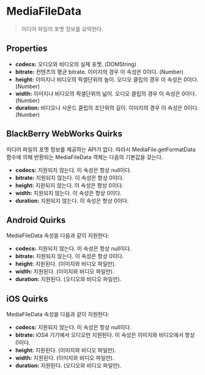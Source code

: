 MediaFileData
=============

> 미디어 파일의 포멧 정보를 요약한다.

Properties
----------

- __codecs:__ 오디오와 비디오의 실제 포멧. (DOMString)
- __bitrate:__ 컨텐츠의 평균 bitrate. 이미지의 경우 이 속성은 0이다. (Number)
- __height:__ 이미지나 비디오의 픽셀단위의 높이. 오디오 클립의 경우 이 속성은 0이다. (Number)
- __width:__ 이미지나 비디오의 픽셀단위의 넓이. 오디오 클립의 경우 이 속성은 0이다. (Number)
- __duration:__ 비디오나 사운드 클립의 초단위의 길이. 이미지의 경우 이 속성은 0이다. (Number)

BlackBerry WebWorks Quirks
--------------------------
미디어 파일의 포멧 정보를 제공하는 API가 없다. 따라서 MediaFile.getFormatData 함수에 의해 반환되는 MediaFileData 객체는 다음의 기본값을 갖는다.

- __codecs:__ 지원되지 않는다. 이 속성은 항상 null이다.
- __bitrate:__ 지원되지 않는다. 이 속성은 항상 0이다.
- __height:__ 지원되지 않는다. 이 속성은 항상 0이다.
- __width:__ 지원되지 않는다. 이 속성은 항상 0이다.
- __duration:__ 지원되지 않는다. 이 속성은 항상 0이다.

Android Quirks
--------------
MediaFileData 속성을 다음과 같이 지원한다:

- __codecs:__ 지원되지 않는다. 이 속성은 항상 null이다.
- __bitrate:__ 지원되지 않는다. 이 속성은 항상 0이다.
- __height:__ 지원된다.  (이미지와 비디오 파일만).  
- __width:__ 지원된다.  (이미지와 비디오 파일만). 
- __duration:__ 지원된다.  (오디오와 비디오 파일만).

iOS Quirks
----------
MediaFileData 속성을 다음과 같이 지원한다:

- __codecs:__ 지원되지 않는다. 이 속성은 항상 null이다.
- __bitrate:__ iOS4 기기에서 오디오만 지원된다. 이 속성은 이미지와 비디오에서 항상 0이다.
- __height:__ 지원된다.  (이미지와 비디오 파일만).  
- __width:__ 지원된다.  (이미지와 비디오 파일만). 
- __duration:__ 지원된다.  (오디오와 비디오 파일만).
